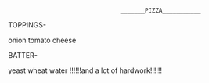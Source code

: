  
                                    _______PIZZA___________ 
 
 TOPPINGS-

 onion
 tomato
 cheese 

BATTER-

yeast
wheat
water
!!!!!!and a lot of hardwork!!!!!!


